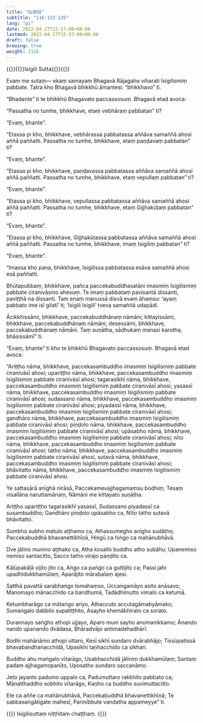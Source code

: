 ```yaml
---
title: "仙吞经"
subtitle: "116:133-135"
lang: "pi"
date: 2022-04-27T15:57:08+08:00
lastmod: 2022-04-27T15:57:08+08:00
draft: false
brewing: true
weight: 1116
---
```



{{<subtitle>}}{{<suttalink src="mn116">}}Isigili Sutta{{</suttalink>}}{{</subtitle>}}

Evaṃ me sutaṃ— ekaṃ samayaṃ Bhagavā Rājagahe viharati Isigilismiṃ pabbate. Tatra kho Bhagavā bhikkhū āmantesi: “bhikkhavo” ti.

“Bhadante” ti te bhikkhū Bhagavato paccassosuṃ. Bhagavā etad avoca:

“Passatha no tumhe, bhikkhave, etaṃ vebhāraṃ pabbatan” ti?

“Evaṃ, bhante”.

“Etassa pi kho, bhikkhave, vebhārassa pabbatassa aññāva samaññā ahosi aññā paññatti. Passatha no tumhe, bhikkhave, etaṃ paṇḍavaṃ pabbatan” ti?

“Evaṃ, bhante”.

“Etassa pi kho, bhikkhave, paṇḍavassa pabbatassa aññāva samaññā ahosi aññā paññatti. Passatha no tumhe, bhikkhave, etaṃ vepullaṃ pabbatan” ti?

“Evaṃ, bhante”.

“Etassa pi kho, bhikkhave, vepullassa pabbatassa aññāva samaññā ahosi aññā paññatti. Passatha no tumhe, bhikkhave, etaṃ Gijjhakūṭaṃ pabbatan” ti?

“Evaṃ, bhante”.

“Etassa pi kho, bhikkhave, Gijjhakūṭassa pabbatassa aññāva samaññā ahosi aññā paññatti. Passatha no tumhe, bhikkhave, imaṃ Isigiliṃ pabbatan” ti?

“Evaṃ, bhante”.

“Imassa kho pana, bhikkhave, Isigilissa pabbatassa esāva samaññā ahosi esā paññatti.

Bhūtapubbaṃ, bhikkhave, pañca paccekabuddhasatāni imasmiṃ Isigilismiṃ pabbate ciranivāsino ahesuṃ. Te imaṃ pabbataṃ pavisantā dissanti, paviṭṭhā na dissanti. Tam enaṃ manussā disvā evam āhaṃsu: ‘ayaṃ pabbato ime isī gilatī’ ti; ‘Isigili Isigili’ tveva samaññā udapādi.

Ācikkhissāmi, bhikkhave, paccekabuddhānaṃ nāmāni; kittayissāmi, bhikkhave, paccekabuddhānaṃ nāmāni; desessāmi, bhikkhave, paccekabuddhānaṃ nāmāni. Taṃ suṇātha, sādhukaṃ manasi karotha, bhāsissāmī” ti.

“Evaṃ, bhante” ti kho te bhikkhū Bhagavato paccassosuṃ. Bhagavā etad avoca:

“Ariṭṭho nāma, bhikkhave, paccekasambuddho imasmiṃ Isigilismiṃ pabbate ciranivāsī ahosi; upariṭṭho nāma, bhikkhave, paccekasambuddho imasmiṃ Isigilismiṃ pabbate ciranivāsī ahosi; tagarasikhī nāma, bhikkhave, paccekasambuddho imasmiṃ Isigilismiṃ pabbate ciranivāsī ahosi; yasassī nāma, bhikkhave, paccekasambuddho imasmiṃ Isigilismiṃ pabbate ciranivāsī ahosi; sudassano nāma, bhikkhave, paccekasambuddho imasmiṃ Isigilismiṃ pabbate ciranivāsī ahosi; piyadassī nāma, bhikkhave, paccekasambuddho imasmiṃ Isigilismiṃ pabbate ciranivāsī ahosi; gandhāro nāma, bhikkhave, paccekasambuddho imasmiṃ Isigilismiṃ pabbate ciranivāsī ahosi; piṇḍolo nāma, bhikkhave, paccekasambuddho imasmiṃ Isigilismiṃ pabbate ciranivāsī ahosi; upāsabho nāma, bhikkhave, paccekasambuddho imasmiṃ Isigilismiṃ pabbate ciranivāsī ahosi; nīto nāma, bhikkhave, paccekasambuddho imasmiṃ Isigilismiṃ pabbate ciranivāsī ahosi; tatho nāma, bhikkhave, paccekasambuddho imasmiṃ Isigilismiṃ pabbate ciranivāsī ahosi, sutavā nāma, bhikkhave, paccekasambuddho imasmiṃ Isigilismiṃ pabbate ciranivāsī ahosi; bhāvitatto nāma, bhikkhave, paccekasambuddho imasmiṃ Isigilismiṃ pabbate ciranivāsī ahosi.

Ye sattasārā anīghā nirāsā,
Paccekamevajjhagamaṃsu bodhiṃ;
Tesaṃ visallāna naruttamānaṃ,
Nāmāni me kittayato suṇātha.

Ariṭṭho upariṭṭho tagarasikhī yasassī,
Sudassano piyadassī ca susambuddho;
Gandhāro piṇḍolo upāsabho ca,
Nīto tatho sutavā bhāvitatto.

Sumbho subho matulo aṭṭhamo ca,
Athassumegho anīgho sudāṭho;
Paccekabuddhā bhavanettikhīṇā,
Hiṅgū ca hiṅgo ca mahānubhāvā.

Dve jālino munino aṭṭhako ca,
Atha kosallo buddho atho subāhu;
Upanemiso nemiso santacitto,
Sacco tatho virajo paṇḍito ca.

Kāḷūpakāḷā vijito jito ca,
Aṅgo ca paṅgo ca guttijito ca;
Passi jahi upadhidukkhamūlaṃ,
Aparājito mārabalaṃ ajesi.

Satthā pavattā sarabhaṅgo lomahaṃso,
Uccaṅgamāyo asito anāsavo;
Manomayo mānacchido ca bandhumā,
Tadādhimutto vimalo ca ketumā.

Ketumbharāgo ca mātaṅgo ariyo,
Athaccuto accutagāmabyāmako;
Sumaṅgalo dabbilo supatiṭṭhito,
Asayho khemābhirato ca sorato.

Durannayo saṅgho athopi ujjayo,
Aparo muni sayho anomanikkamo;
Ānando nando upanando dvādasa,
Bhāradvājo antimadehadhārī.

Bodhi mahānāmo athopi uttaro,
Kesī sikhī sundaro dvārabhājo;
Tissūpatissā bhavabandhanacchidā,
Upasikhi taṇhacchido ca sikhari.

Buddho ahu maṅgalo vītarāgo,
Usabhacchidā jāliniṃ dukkhamūlaṃ;
Santaṃ padaṃ ajjhagamopanīto,
Uposatho sundaro saccanāmo.

Jeto jayanto padumo uppalo ca,
Padumuttaro rakkhito pabbato ca;
Mānatthaddho sobhito vītarāgo,
Kaṇho ca buddho suvimuttacitto.

Ete ca aññe ca mahānubhāvā,
Paccekabuddhā bhavanettikhīṇā;
Te sabbasaṅgātigate mahesī,
Parinibbute vandatha appameyye” ti.


{{<eof>}}
    Isigilisuttaṃ niṭṭhitaṃ chaṭṭhaṃ.
{{</eof>}}